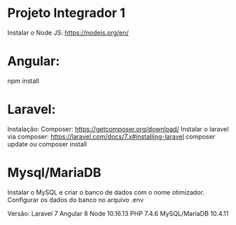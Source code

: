 # Projeto Integrador 1

Instalar o Node JS: https://nodejs.org/en/

# Angular:
npm install

# Laravel:
Instalação:
Composer: https://getcomposer.org/download/
Instalar o laravel via composer: https://laravel.com/docs/7.x#installing-laravel
composer update ou composer install

# Mysql/MariaDB
Instalar o MySQL e criar o banco de dados com o nome otimizador.
Configurar os dados do banco no arquivo .env


Versão:
Laravel 7
Angular 8
Node 10.16.13
PHP 7.4.6
MySQL/MariaDB 10.4.11
